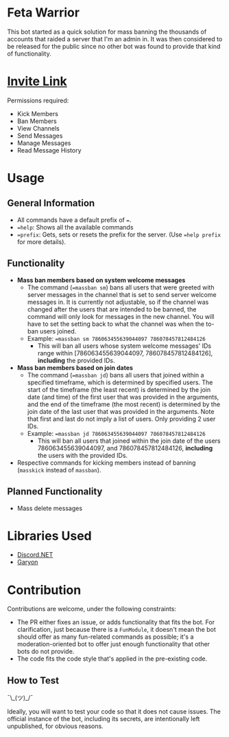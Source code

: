 # Feta Warrior

This bot started as a quick solution for mass banning the thousands of accounts that raided a server that I'm an admin in. It was then considered to be released for the public since no other bot was found to provide that kind of functionality.

# [Invite Link](https://discord.com/api/oauth2/authorize?client_id=786220671331074109&permissions=76806&scope=bot)

Permissions required:
- Kick Members
- Ban Members
- View Channels
- Send Messages
- Manage Messages
- Read Message History

# Usage
## General Information

- All commands have a default prefix of `=`.
- `=help`: Shows all the available commands
- `=prefix`: Gets, sets or resets the prefix for the server. (Use `=help prefix` for more details).

## Functionality

- **Mass ban members based on system welcome messages**
  - The command (`=massban sm`) bans all users that were greeted with server messages in the channel that is set to send server welcome messages in. It is currently not adjustable, so if the channel was changed after the users that are intended to be banned, the command will only look for messages in the new channel. You will have to set the setting back to what the channel was when the to-ban users joined.
  - Example: `=massban sm 786063455639044097 786078457812484126`
    - This will ban all users whose system welcome messages' IDs range within [786063455639044097, 786078457812484126], **including** the provided IDs.
- **Mass ban members based on join dates**
  - The command (`=massban jd`) bans all users that joined within a specified timeframe, which is determined by specified users. The start of the timeframe (the least recent) is determined by the join date (and time) of the first user that was provided in the arguments, and the end of the timeframe (the most recent) is determined by the join date of the last user that was provided in the arguments. Note that first and last do not imply a list of users. Only providing 2 user IDs.
  - Example: `=massban jd 786063455639044097 786078457812484126`
    - This will ban all users that joined within the join date of the users 786063455639044097, and 786078457812484126, **including** the users with the provided IDs.
- Respective commands for kicking members instead of banning (`masskick` instead of `massban`).
  
## Planned Functionality

- Mass delete messages

# Libraries Used

- [Discord.NET](https://github.com/discord-net/Discord.Net)
- [Garyon](https://github.com/AlFasGD/Garyon)

# Contribution

Contributions are welcome, under the following constraints:

- The PR either fixes an issue, or adds functionality that fits the bot. For clarification, just because there is a `FunModule`, it doesn't mean the bot should offer as many fun-related commands as possible; it's a moderation-oriented bot to offer just enough functionality that other bots do not provide.
- The code fits the code style that's applied in the pre-existing code.

## How to Test

¯\\\_(ツ)\_/¯

Ideally, you will want to test your code so that it does not cause issues. The official instance of the bot, including its secrets, are intentionally left unpublished, for obvious reasons.
